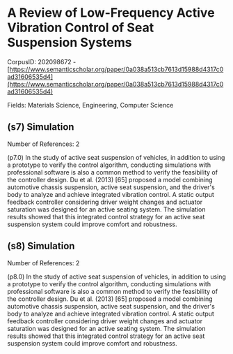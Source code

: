# A Review of Low-Frequency Active Vibration Control of Seat Suspension Systems

CorpusID: 202098672 - [https://www.semanticscholar.org/paper/0a038a513cb7613d15988d4317c0ad31606535d4](https://www.semanticscholar.org/paper/0a038a513cb7613d15988d4317c0ad31606535d4)

Fields: Materials Science, Engineering, Computer Science

## (s7) Simulation
Number of References: 2

(p7.0) In the study of active seat suspension of vehicles, in addition to using a prototype to verify the control algorithm, conducting simulations with professional software is also a common method to verify the feasibility of the controller design. Du et al. (2013) [65] proposed a model combining automotive chassis suspension, active seat suspension, and the driver's body to analyze and achieve integrated vibration control. A static output feedback controller considering driver weight changes and actuator saturation was designed for an active seating system. The simulation results showed that this integrated control strategy for an active seat suspension system could improve comfort and robustness.
## (s8) Simulation
Number of References: 2

(p8.0) In the study of active seat suspension of vehicles, in addition to using a prototype to verify the control algorithm, conducting simulations with professional software is also a common method to verify the feasibility of the controller design. Du et al. (2013) [65] proposed a model combining automotive chassis suspension, active seat suspension, and the driver's body to analyze and achieve integrated vibration control. A static output feedback controller considering driver weight changes and actuator saturation was designed for an active seating system. The simulation results showed that this integrated control strategy for an active seat suspension system could improve comfort and robustness.
